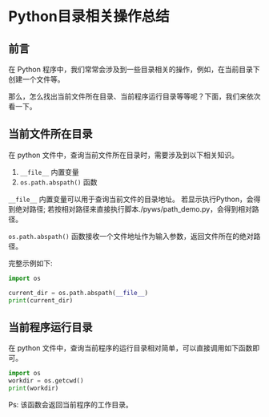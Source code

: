 # Python目录相关操作总结

## 前言

在 Python 程序中，我们常常会涉及到一些目录相关的操作，例如，在当前目录下创建一个文件等。

那么，怎么找出当前文件所在目录、当前程序运行目录等等呢？下面，我们来依次看一下。

## 当前文件所在目录

在 python 文件中，查询当前文件所在目录时，需要涉及到以下相关知识。

1. `__file__` 内置变量
2. `os.path.abspath()` 函数


`__file__` 内置变量可以用于查询当前文件的目录地址。
若显示执行Python，会得到绝对路径;
若按相对路径来直接执行脚本./pyws/path_demo.py，会得到相对路径。

`os.path.abspath()` 函数接收一个文件地址作为输入参数，返回文件所在的绝对路径。

完整示例如下:

```python
import os

current_dir = os.path.abspath(__file__)
print(current_dir)
```

## 当前程序运行目录

在 python 文件中，查询当前程序的运行目录相对简单，可以直接调用如下函数即可。

```python
import os
workdir = os.getcwd()
print(workdir)
```

Ps: 该函数会返回当前程序的工作目录。
